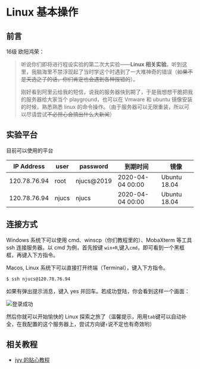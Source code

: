 # Linux 基本操作

## 前言

16级 欧阳鸿荣：
> 听说你们即将进行程设实验的第二次大实验——**Linux 相关实验**。听到这里，我脑海里不禁浮现起了当时学这个时遇到了一大堆神奇的错误（~~如果不是天选之子的话，你们肯定也会遇到各种报错的~~）。
>
> 刚好看到阿里云给我的短信，说我的服务器快到期了，于是我想想干脆把我的服务器给大家当个 playground，也可以在 Vmware 和 ubuntu 镜像安装的时候，熟悉熟悉 linux 的命令操作。（由于服务器可以无限重装，所以可以尽请尝试~~不必担心会搞出什么大新闻~~）

## 实验平台

目前可以使用的平台

| IP Address   | user  | password   | 到期时间         | 镜像         |
| ------------ | ----- | ---------- | ---------------- | ------------ |
| 120.78.76.94 | root  | njucs@2019 | 2020-04-04 00:00 | Ubuntu 18.04 |
| 120.78.76.94 | njucs | njucs      | 2020-04-04 00:00 | Ubuntu 18.04 |

## 连接方式

Windows 系统下可以使用 cmd、winscp（你们教程里的）、MobaXterm 等工具 ssh 连接服务器。以 cmd 为例，首先按键 `win+R`,键入`cmd`，即可看到一个黑框框，再键入下方指令。

Macos, Linux 系统下可以直接打开终端（Terminal），键入下方指令。

```bash
$ ssh njucs@120.78.76.94
```

如果有弹出提示消息，键入 yes 并回车。若成功登陆，你会看到这样一个画面：

![登录成功](https://tsunaou.github.io/linux_guide/images/login.png)

然后你就可以开始愉快的 Linux 探索之旅了（温馨提示，用用`tab`键可以自动补全，在我配置的这个服务器上，尝试方向键`↑`说不定也有奇效哟）

## 相关教程

- [jyy 的贴心教程](https://nju-projectn.github.io/ics-pa-gitbook/ics2019/linux.html)

